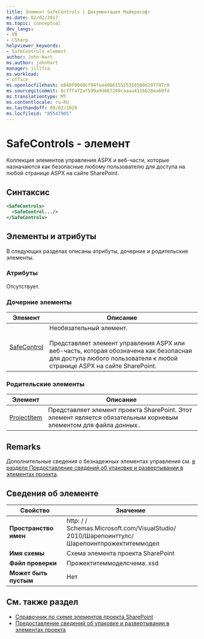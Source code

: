 ```yaml
---
title: Элемент SafeControls | Документация Майкрософт
ms.date: 02/02/2017
ms.topic: conceptual
dev_langs:
- VB
- CSharp
helpviewer_keywords:
- SafeControls element
author: John-Hart
ms.author: johnhart
manager: jillfra
ms.workload:
- office
ms.openlocfilehash: e840f0040cf94fea408615525358580d207f07c0
ms.sourcegitcommit: 6cfffa72af599a9d667249caaaa411bb28ea69fd
ms.translationtype: MT
ms.contentlocale: ru-RU
ms.lasthandoff: 09/02/2020
ms.locfileid: "85547905"
---
```

# <a name="safecontrols-element"></a>SafeControls - элемент
  Коллекция элементов управления ASPX и веб-части, которые назначаются как безопасные любому пользователю для доступа на любой странице ASPX на сайте SharePoint.

## <a name="syntax"></a>Синтаксис

```xml
<SafeControls>
  <SafeControl.../>
</SafeControls>
```

## <a name="attributes-and-elements"></a>Элементы и атрибуты
 В следующих разделах описаны атрибуты, дочерние и родительские элементы.

### <a name="attributes"></a>Атрибуты
 Отсутствует.

### <a name="child-elements"></a>Дочерние элементы

|Элемент|Описание|
|-------------|-----------------|
|[SafeControl](../sharepoint/safecontrol-element.md)|Необязательный элемент.<br /><br /> Представляет элемент управления ASPX или веб-часть, которая обозначена как безопасная для доступа любого пользователя к любой странице ASPX на сайте SharePoint.|

### <a name="parent-elements"></a>Родительские элементы

|Элемент|Описание|
|-------------|-----------------|
|[ProjectItem](../sharepoint/projectitem-element.md)|Представляет элемент проекта SharePoint. Этот элемент является обязательным корневым элементом для файла *данных..*|

## <a name="remarks"></a>Remarks
 Дополнительные сведения о безнадежных элементах управления см. [в разделе Предоставление сведений об упаковке и развертывании в элементах проекта](../sharepoint/providing-packaging-and-deployment-information-in-project-items.md).

## <a name="element-information"></a>Сведения об элементе

|Свойство|Значение|
|-|-|
|**Пространство имен**|http: \/ \/ Schemas.Microsoft.com/VisualStudio/<br>2010/Шарепоинттулс/Шарепоинтпрожектитеммодел|
|**Имя схемы**|Схема элемента проекта SharePoint|
|**Файл проверки**|Прожектитеммоделсчема. xsd|
|**Может быть пустым**|Нет|

## <a name="see-also"></a>См. также раздел
- [Справочник по схеме элементов проекта SharePoint](../sharepoint/sharepoint-project-item-schema-reference.md)
- [Предоставление сведений об упаковке и развертывании в элементах проекта](../sharepoint/providing-packaging-and-deployment-information-in-project-items.md)
